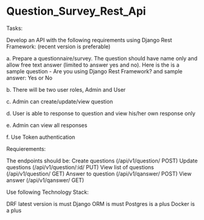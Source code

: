 # Question_Survey_Rest_Api


Tasks:

Develop an API with the following requirements using Django Rest Framework: (recent version is preferable)

a. Prepare a questionnaire/survey. The question should have name only and allow free text answer (limited to answer yes and no). Here is the is a sample question - Are you using Django Rest Framework? and sample answer: Yes or No

b. There will be two user roles, Admin and User

c. Admin can create/update/view question

d. User is able to response to question and view his/her own response only

e. Admin can view all responses

f. Use Token authentication


Requierements:

The endpoints should be:
Create questions (/api/v1/question/ POST)
Update questions (/api/v1/question/:id/ PUT)
View list of questions (/api/v1/question/ GET)
Answer to question (/api/v1/qanswer/ POST)
View answer (/api/v1/qanswer/ GET)


Use following Technology Stack:

DRF latest version is must 
Django ORM is must 
Postgres is a plus 
Docker is a plus
